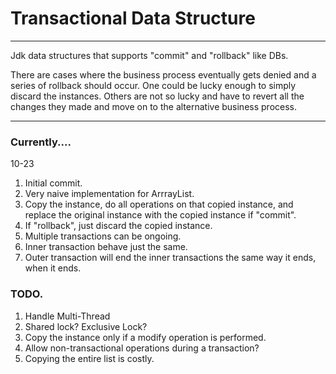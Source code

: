 # Transactional Data Structure

***

Jdk data structures that supports "commit" and "rollback" like DBs.

There are cases where the business process eventually gets denied and a series of rollback should occur.
One could be lucky enough to simply discard the instances.
Others are not so lucky and have to revert all the changes they made and move on to the alternative business process.

***

### Currently....
10-23
1. Initial commit.
2. Very naive implementation for ArrrayList.
  1. Copy the instance, do all operations on that copied instance, and replace the original instance with the copied instance if "commit".
  2. If "rollback", just discard the copied instance.
3. Multiple transactions can be ongoing.
  1. Inner transaction behave just the same.
  2. Outer transaction will end the inner transactions the same way it ends, when it ends.

### TODO.
1. Handle Multi-Thread
2. Shared lock? Exclusive Lock?
  1. Copy the instance only if a modify operation is performed.
4. Allow non-transactional operations during a transaction?
5. Copying the entire list is costly.
